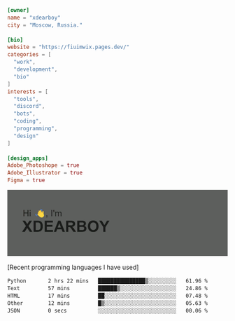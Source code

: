 
```toml
[owner]
name = "xdearboy"
city = "Moscow, Russia."

[bio]
website = "https://fiuimwix.pages.dev/"
categories = [
  "work",
  "development",
  "bio"
]
interests = [
  "tools",
  "discord",
  "bots",
  "coding",
  "programming",
  "design"
]

[design_apps]
Adobe_Photoshope = true
Adobe_Illustrator = true
Figma = true
```

<img src="header.png" alt="xdearboy">

[Recent programming languages I have used]

<!--START_SECTION:waka-->

```txt
Python       2 hrs 22 mins   ███████████████▒░░░░░░░░░   61.96 %
Text         57 mins         ██████▒░░░░░░░░░░░░░░░░░░   24.86 %
HTML         17 mins         ██░░░░░░░░░░░░░░░░░░░░░░░   07.48 %
Other        12 mins         █▒░░░░░░░░░░░░░░░░░░░░░░░   05.63 %
JSON         0 secs          ░░░░░░░░░░░░░░░░░░░░░░░░░   00.06 %
```

<!--END_SECTION:waka-->
